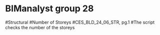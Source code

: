 # BIManalyst group 28


#Structural
#Number of Storeys
#CES_BLD_24_06_STR, pg.1
#The script checks the number of the storeys